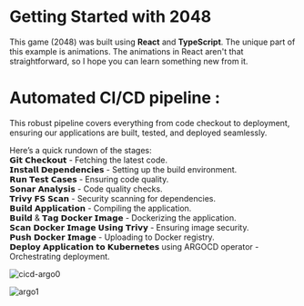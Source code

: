 # Getting Started with 2048

This game (2048) was built using **React** and **TypeScript**. The unique part of this example is animations. The animations in React aren't that straightforward, so I hope you can learn something new from it.


# Automated CI/CD pipeline :<br>

This robust pipeline covers everything from code checkout to deployment, ensuring our applications are built, tested, and deployed seamlessly.<br>

Here’s a quick rundown of the stages:<br>
𝗚𝗶𝘁 𝗖𝗵𝗲𝗰𝗸𝗼𝘂𝘁 - Fetching the latest code.<br>
𝗜𝗻𝘀𝘁𝗮𝗹𝗹 𝗗𝗲𝗽𝗲𝗻𝗱𝗲𝗻𝗰𝗶𝗲𝘀 - Setting up the build environment.<br>
𝗥𝘂𝗻 𝗧𝗲𝘀𝘁 𝗖𝗮𝘀𝗲𝘀 - Ensuring code quality.<br>
𝗦𝗼𝗻𝗮𝗿 𝗔𝗻𝗮𝗹𝘆𝘀𝗶𝘀 - Code quality checks.<br>
𝗧𝗿𝗶𝘃𝘆 𝗙𝗦 𝗦𝗰𝗮𝗻 - Security scanning for dependencies.<br>
𝗕𝘂𝗶𝗹𝗱 𝗔𝗽𝗽𝗹𝗶𝗰𝗮𝘁𝗶𝗼𝗻 - Compiling the application.<br>
𝗕𝘂𝗶𝗹𝗱 & 𝗧𝗮𝗴 𝗗𝗼𝗰𝗸𝗲𝗿 𝗜𝗺𝗮𝗴𝗲 - Dockerizing the application.<br>
𝗦𝗰𝗮𝗻 𝗗𝗼𝗰𝗸𝗲𝗿 𝗜𝗺𝗮𝗴𝗲 𝗨𝘀𝗶𝗻𝗴 𝗧𝗿𝗶𝘃𝘆 - Ensuring image security.<br>
𝗣𝘂𝘀𝗵 𝗗𝗼𝗰𝗸𝗲𝗿 𝗜𝗺𝗮𝗴𝗲 - Uploading to Docker registry.<br>
𝗗𝗲𝗽𝗹𝗼𝘆 𝗔𝗽𝗽𝗹𝗶𝗰𝗮𝘁𝗶𝗼𝗻 𝘁𝗼 𝗞𝘂𝗯𝗲𝗿𝗻𝗲𝘁𝗲𝘀 using ARGOCD operator - Orchestrating deployment.<br>



![cicd-argo0](https://github.com/soumen321/Devsecops-Project1/assets/2536037/a6362e2c-6ea8-4b0a-91b4-9abb526e7118)



![argo1](https://github.com/soumen321/Devsecops-Project1/assets/2536037/557ad1dc-7e72-48aa-96e2-6a4249559e31)
